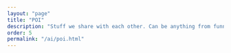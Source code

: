 ```yaml
---
layout: "page"
title: "POI"
description: "Stuff we share with each other. Can be anything from funny to educational."
order: 5
permalink: "/ai/poi.html"
---
```

